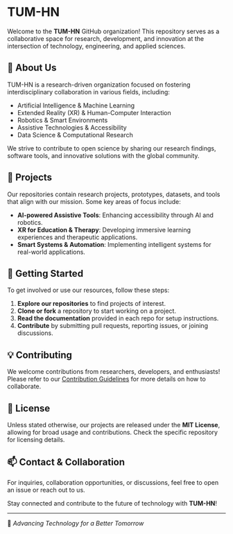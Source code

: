 # TUM-HN

Welcome to the **TUM-HN** GitHub organization! This repository serves as a collaborative space for research, development, and innovation at the intersection of technology, engineering, and applied sciences.

## 📌 About Us
TUM-HN is a research-driven organization focused on fostering interdisciplinary collaboration in various fields, including:
- Artificial Intelligence & Machine Learning
- Extended Reality (XR) & Human-Computer Interaction
- Robotics & Smart Environments
- Assistive Technologies & Accessibility
- Data Science & Computational Research

We strive to contribute to open science by sharing our research findings, software tools, and innovative solutions with the global community.

## 🚀 Projects
Our repositories contain research projects, prototypes, datasets, and tools that align with our mission. Some key areas of focus include:
- **AI-powered Assistive Tools**: Enhancing accessibility through AI and robotics.
- **XR for Education & Therapy**: Developing immersive learning experiences and therapeutic applications.
- **Smart Systems & Automation**: Implementing intelligent systems for real-world applications.

## 🔗 Getting Started
To get involved or use our resources, follow these steps:
1. **Explore our repositories** to find projects of interest.
2. **Clone or fork** a repository to start working on a project.
3. **Read the documentation** provided in each repo for setup instructions.
4. **Contribute** by submitting pull requests, reporting issues, or joining discussions.

## 💡 Contributing
We welcome contributions from researchers, developers, and enthusiasts! Please refer to our [Contribution Guidelines](CONTRIBUTING.md) for more details on how to collaborate.

## 📜 License
Unless stated otherwise, our projects are released under the **MIT License**, allowing for broad usage and contributions. Check the specific repository for licensing details.

## 📫 Contact & Collaboration
For inquiries, collaboration opportunities, or discussions, feel free to open an issue or reach out to us.

Stay connected and contribute to the future of technology with **TUM-HN**!

---

🚀 *Advancing Technology for a Better Tomorrow*

